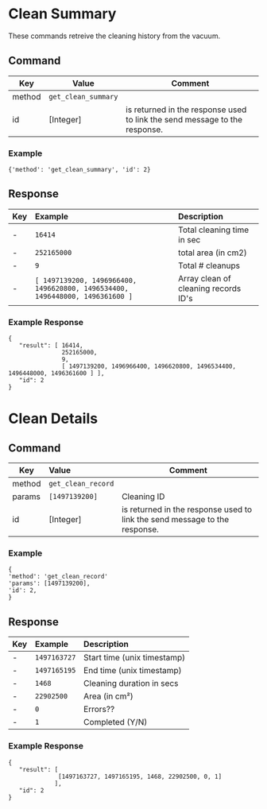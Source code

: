 # Clean Summary

These commands retreive the cleaning history from the vacuum.

## Command
| Key  | Value  | Comment  |
| ------- | ----------- | ------- |
| method | `get_clean_summary` |  | 
| id   | [Integer] | is returned in the response used to link the send message to the response. |

### Example
`{'method': 'get_clean_summary', 'id': 2}`


## Response

|  Key  | Example | Description |
| ------------- | :------ | :------------------------------ |
|  - |  `16414` | Total cleaning time in sec |
|  - | `252165000` | total area (in cm2) |
|  - | `9` | Total # cleanups |
|  -  | `[ 1497139200, 1496966400, 1496620800, 1496534400, 1496448000, 1496361600 ]` | Array clean of cleaning records ID's |

### Example Response
```
{
   "result": [ 16414, 
               252165000, 
               9, 
               [ 1497139200, 1496966400, 1496620800, 1496534400, 1496448000, 1496361600 ] ],
   "id": 2 
}
```

# Clean Details
## Command
| Key  | Value  | Comment  |
| ------- | :----------- | ------- |
| method | `get_clean_record` |  | 
| params | `[1497139200]` |  Cleaning ID| 
| id   | [Integer] | is returned in the response used to link the send message to the response. |

### Example
```
{
'method': 'get_clean_record'
'params': [1497139200], 
'id': 2, 
}
```

## Response

|  Key  | Example | Description |
| ------------- | :------ | :------------------------------ |
|  - |  `1497163727` | Start time (unix timestamp) |
|  - | `1497165195` | End time (unix timestamp) |
|  - | `1468` | Cleaning duration in secs |
|  -  | `22902500` | Area (in cm²) |
|  -  | `0` | Errors?? |
|  -  | `1` | Completed (Y/N) |

### Example Response
```
{
   "result": [ 
              [1497163727, 1497165195, 1468, 22902500, 0, 1]
             ],
   "id": 2 
}
```
